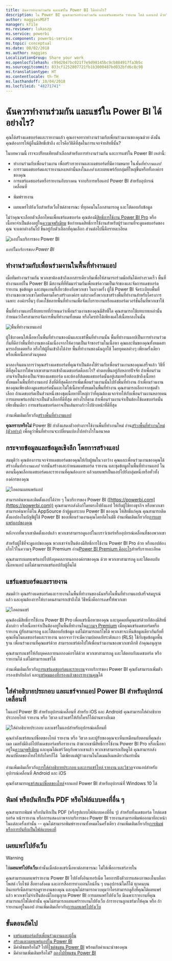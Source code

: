```yaml
---
title: ฉันควรทำงานร่วมกัน และแชร์ใน Power BI ได้อย่างไร?
description: ใน Power BI คุณสามารถทำงานร่วมกัน และแชร์แดชบอร์ด รายงาน ไทล์ และแอป ด้วยวิธีต่าง ๆ กัน แต่ละวิธีมีข้อดีของมันเอง
author: maggiesMSFT
manager: kfile
ms.reviewer: lukaszp
ms.service: powerbi
ms.component: powerbi-service
ms.topic: conceptual
ms.date: 08/02/2018
ms.author: maggies
LocalizationGroup: Share your work
ms.openlocfilehash: c99d2047bc021f7e9d98145bc9cb884917fa3b5c
ms.sourcegitcommit: 833cf1252807721fb1b3000487bd032bfd6c8c98
ms.translationtype: HT
ms.contentlocale: th-TH
ms.lasthandoff: 10/04/2018
ms.locfileid: "48271741"
---
```

# <a name="how-should-i-collaborate-and-share-in-power-bi"></a>ฉันควรทำงานร่วมกัน และแชร์ใน Power BI ได้อย่างไร?

คุณได้สร้างแดชบอร์ดและรายงานแล้ว คุณอาจอยากทำงานร่วมกับเพื่อนร่วมงานของคุณด้วย ดังนั้น คุณต้องการให้ผู้อื่นมีสิทธิ์เข้าถึง อะไรคือวิธีดีที่สุดในการแจกจ่ายสิทธิ์นั้น?

ในบทความนี้ เราจะเปรียบเทียบตัวเลือกสำหรับการทำงานร่วมกัน และการแชร์ใน Power BI เหล่านี้: 

* ทำงานร่วมกับเพื่อนร่วมงาน เพื่อสร้างรายงานและแดชบอร์ดที่มีความหมาย ใน*พื้นที่ทำงานแอป*
* การรวมแดชบอร์ดและรายงานลงเหล่านั้นลงใน*แอป* และเผยแพร่กับกลุ่มที่ใหญ่ขึ้นหรือทั้งองค์กรของคุณ
* การแชร์แดชบอร์ดหรือรายงานกับบางคน จากบริการหรือแอป Power BI สำหรับอุปกรณ์เคลื่อนที่
- พิมพ์รายงาน
* เผยแพร่ไปยังเว็บสำหรับเว็บไซต์สาธารณะ ที่ทุกคนในโลกสามารถดู และโต้ตอบกับข้อมูล

ไม่ว่าคุณจะเลือกตัวเลือกไหนเพื่อแชร์แดชบอร์ด คุณต้องมี[สิทธิ์การใช้งาน Power BI Pro](service-features-license-type.md) หรือเนื้อหาจำเป็นต้องอยู่ใน[ความจุพรีเมียม](service-premium.md) ข้อกำหนดสิทธิ์การใช้งานสำหรับผู้ร่วมงานที่จะดูแดชบอร์ดของคุณ จะแตกต่างกันไป ขึ้นอยู่กับตัวเลือกที่คุณเลือก ส่วนต่อไปนี้คือรายละเอียด 

![แอปในบริการของ Power BI](media/service-how-to-collaborate-distribute-dashboards-reports/power-bi-apps-home-blog.png)

*แอปในบริการของ Power BI*

## <a name="collaborate-with-coworkers-in-an-app-workspace"></a>ทำงานร่วมกับเพื่อนร่วมงานในพื้นที่ทำงานแอป

เมื่อทีมทำงานร่วมกัน พวกเขาต้องเข้าถึงเอกสารเดียวกันเพื่อให้สามารถร่วมมือกันได้อย่างรวดเร็ว พื้นที่ทำงานแอปใน Power BI มีสถานที่ที่ทีมมาร่วมกันเพื่อแชร์ความเป็นเจ้าของและจัดการแดชบอร์ด รายงาน ชุดข้อมูล และสมุดงานที่เกี่ยวข้องกับพวกเขา ในบางครั้ง ผู้ใช้ Power BI จัดระเบียบพื้นที่ทำงานของพวกเขาโดยยึดตามโครงสร้างองค์กร แต่บางครั้งพวกเขาสร้างพื้นที่ทำงานสำหรับโครงการเฉพาะ องค์กรอื่นๆ ยังคงใช้หลายพื้นที่ทำงานเพื่อจัดเก็บรายงานหรือแดชบอร์ดเวอร์ชั่นอื่นที่พวกเขาใช้ 

พื้นที่ทำงานแอปให้บทบาทที่กำหนดว่าเพื่อนร่วมงานของคุณมีสิทธิ์ใด คุณสามารถใช้บทบาทเหล่านั้นกำหนดว่าใครสามารถจัดการพื้นที่ทำงานทั้งหมด หรือใครทำได้เพียงแค่ใส่เนื้อหาลงในนั้น

![พื้นที่ทำงานบนแอป](media/service-how-to-collaborate-distribute-dashboards-reports/power-bi-apps-workspaces.png)

ผู้ใช้บางคนใส่เนื้อหาในพื้นที่ทำงานของฉันและแชร์พื้นที่ทำงานนั้น พื้นที่ทำงานแอปเป็นการทำงานร่วมกันที่ดีกว่าพื้นที่ทำงานของฉันเนื่องจากให้ความเป็นเจ้าของร่วมในเนื้อหา คุณและทีมของคุณทั้งหมดสามารถอับเดตหรือ หรือให้ผู้อื่นเข้าถึงได้ง่าย พื้นที่ทำงานของฉันถูกใช้ โดยบุคคลต่างๆ เพียงครั้งเดียวหรือเพื่อเนื้อหาส่วนบุคคล

มาลองจินตนาการว่าคุณสร้างแดชบอร์ดที่คุณจำเป็นต้องใช้ร่วมกับเพื่อนร่วมงานของคุณเสร็จแล้ว วิธีที่ดีที่สุดในการให้พวกเขาสามารถเข้าถึงแดชบอร์ดคืออะไร? คำตอบขึ้นอยู่กับหลายปัจจัย ถ้าเพื่อนร่วมงานจำเป็นต้องเป็นเจ้าของแดชบอร์ด และต้องอัปเดตแดชบอร์ดนั้นอยู่เสมอหรือต้องเข้าถึงเนื้อหาทั้งหมดในพื้นที่ทำงานแอป สิ่งที่ดีที่สุดคือการเพิ่มเพื่อนร่วมงานนั้นไปยังพื้นที่ทำงาน ถ้าเพื่อนร่วมงานของคุณเพียงต้องดูแดชบอร์ดนั้นและไม่ใช่เนื้อหาทั้งหมดในพื้นที่ทำงาน คุณสามารถเลือกจากชุดตัวเลือก ถ้าแดชบอร์ดเป็นส่วนหนึ่งของชุดเนื้อหาที่ใหญ่กว่าที่คุณต้องแจกจ่ายให้กับเพื่อนร่วมงานหลายคน การเผยแพร่แอปน่าจะเป็นตัวเลือกที่ดีที่สุด อย่างไรก็ตาม ถ้าเพื่อนร่วมงานจำเป็นต้องใช้แดชบอร์ดนั้นเพียงชิ้นเดียว การแชร์แดชบอร์ดอาจเป็นเส้นทางก้าวไปช้างหน้าที่ดีที่สุด 

อ่านเพิ่มเติมเกี่ยวกับ[สร้างพื้นที่ทำงานแอป](service-create-workspaces.md)

**คุณทราบหรือไม่** Power BI กำลังแสดงตัวอย่างการใช้งานพื้นที่ทำงานใหม่ อ่าน[สร้างพื้นที่ทำงานใหม่ (ตัวอย่าง)](service-create-the-new-workspaces.md) เพื่อดูว่าพื้นที่ทำงานจะเปลี่ยนแปลงไปอย่างไรในอนาคต 

## <a name="distribute-data-and-insights-by-creating-an-app"></a>กระจายข้อมูลและข้อมูลเชิงลึก โดยการสร้างแอป

สมมุติว่า คุณต้องการแจกจ่ายแดชบอร์ดของคุณให้กับผู้ชมในวงกว้าง คุณและเพื่อนร่วมงานของคุณได้สร้าง*พื้นที่ทำงานแอป* จากนั้นสร้างและกำหนดแดชบอร์ด รายงาน และชุดข้อมูลในพื้นที่ทำงานแอป ในตอนนี้คุณเลือกแดชบอร์ดและรายงานที่คุณต้องการ แล้วเผยแพร่เป็นแอป&#151;ไปยังกลุ่มหนึ่งหรือทั่วทั้งองค์กรของคุณ 

![ไอคอนเผยแพร่แอป](media/service-how-to-collaborate-distribute-dashboards-reports/power-bi-app-publish-600.png)

สามารถค้นหาและติดตั้งแอปได้ง่าย ๆ ในบริการของ Power BI ([https://powerbi.com](https://powerbi.com)) คุณสามารถส่งลิงก์โดยตรงไปยังแอป ให้กับผู้ใช้ทางธุรกิจ หรือพวกเขาสามารถค้นหาได้ใน AppSource ถ้าผู้ดูแลระบบ Power BI ของคุณ ให้สิทธิ์แก่คุณ คุณสามารถติดตั้งแอปลงในบัญชีผู้ใช้ Power BI ของเพื่อนร่วมงานคุณโดยอัตโนมัติ อ่านเพิ่มเติมเกี่ยวกับ[การเผยแพร่แอปของคุณ](consumer/end-user-create-apps.md) 

หลังจากที่พวกเขาติดตั้งแอปแล้ว พวกเขาสามารถดูแอปในเบราว์เซอร์หรืออุปกรณ์เคลื่อนที่ของพวกเขา

สำหรับผู้ใช้ที่จะดูแอปของคุณ พวกเขาจำเป็นต้องมีสิทธิ์การใช้งาน Power BI Pro ด้วย หรือแอปต้องเก็บไว้ในความจุ Power BI Premium อ่าน[Power BI Premium คืออะไร](service-premium.md)สำหรับรายละเอียด

คุณสามารถเผยแพร่แอปไปยังบุคคลภายนอกองค์กรของคุณ ด้วย พวกเขาสามารถดู และโต้ตอบกับเนื้อหาแอป แต่ไม่สามารถแชร์แอปกับผู้อื่นได้

## <a name="share-dashboards-and-reports"></a>แชร์แดชบอร์ดและรายงาน
สมมติว่า คุณสร้างแดชบอร์ดและรายงานในพื้นที่ทำงานของฉันหรือในพื้นที่ทำงานแอปเสร็จสมบูรณ์แล้ว และคุณต้องการให้บางคนสามารถเข้าถึงได้ วิธีหนึ่งคือการ*แชร์*ให้พวกเขา 

![ไอคอนแชร์](media/service-how-to-collaborate-distribute-dashboards-reports/power-bi-share-in-situ.png)

คุณต้องมีสิทธิ์การใช้งาน Power BI Pro เพื่อแชร์เนื้อหาของคุณ และบุคคลที่คุณแชร์ด้วยก็ต้องมีสิทธิ์ดังกล่าว หรือเนื้อหาจำเป็นต้องอยู่ในพื้นที่ทำงานใน[ความจุ Premium](service-premium.md) เมื่อคุณแชร์แดชบอร์ดหรือรายงาน ผู้รับสามารถดู และโต้ตอบกับข้อมูล แต่ไม่สามารถแก้ไขได้ พวกเขาจะเห็นข้อมูลเดียวกันกับที่คุณเห็นในแดชบอร์ดและรายงาน นอกจากว่าจะมีความปลอดภัยระดับแถว (RLS) ใช้กับชุดข้อมูลพื้นฐาน เพื่อนร่วมงานที่คุณแชร์ด้วย สามารถแชร์ต่อไปให้เพื่อนร่วมงานของพวกเขาอีกที ถ้าคุณอนุญาต 

คุณสามารถแชร์ให้กับบุคคลภายนอกองค์กรได้ด้วย พวกเขาสามารถดู และโต้ตอบกับแดชบอร์ด หรือรายงานได้ แต่ไม่สามารถแชร์ได้ 

อ่านเพิ่มเติมเกี่ยวกับ[การแชร์แดชบอร์ดและรายงาน](service-share-dashboards.md)จากบริการของ Power BI คุณยังสามารถเพิ่มตัวกรองเข้ากับลิงก์ และ[แชร์มุมมองที่กรองแล้วของรายงานคุณ](service-share-reports.md)ได้

## <a name="annotate-and-share-from-the-power-bi-mobile-apps"></a>ใส่คำอธิบายประกอบ และแชร์จากแอป Power BI สำหรับอุปกรณ์เคลื่อนที่
ในแอป Power BI สำหรับอุปกรณ์เคลื่อนที่ สำหรับ iOS และ Android คุณสามารถใส่คำอธิบายประกอบไทล์ รายงาน หรือ วิชวล แล้วแชร์ให้กับใครก็ได้ผ่านทางอีเมล 

![ใส่คำอธิบายประกอบ และแชร์ในแอปสำหรับอุปกรณ์เคลื่อนที่](media/service-how-to-collaborate-distribute-dashboards-reports/power-bi-iphone-annotate.png)

คุณกำลังแชร์สแนปช็อตของไทล์ รายงาน หรือ วิชวล และผู้รับของคุณจะเห็นเหมือนกับตอนที่คุณส่งเมล เมลยังมีลิงก์ไปยังแดชบอร์ดหรือรายงาน ถ้าพวกเขามีสิทธิ์การใช้งาน Power BI Pro หรือเนื้อหาอยู่ใน[ความจุพรีเมียม](service-premium.md) และคุณได้แชร์วัตถุกับพวกเขาแล้ว พวกเขาสามารถเปิดดูได้ คุณสามารถส่งสแนปช็อตของไทล์ให้กับใครก็ได้ &#151; ไม่เพียงแต่ผู้ร่วมงานในโดเมนอีเมลเดียวกันเท่านั้น

อ่านเพิ่มเติมเกี่ยวกับ[การใส่คำอธิบายประกอบ และการแชร์ไทล์ รายงาน และวิชวล](consumer/mobile/mobile-annotate-and-share-a-tile-from-the-mobile-apps.md)จากแอปสำหรับอุปกรณ์เคลื่อนที่ Android และ iOS

คุณยังสามารถ[แชร์สแนปช็อตของไทล์](consumer/mobile/mobile-windows-10-phone-app-get-started.md)จากแอป Power BI สำหรับอุปกรณ์ที่ Windows 10 ได้

## <a name="print-or-save-as-pdf-or-other-static-file"></a>พิมพ์ หรือบันทึกเป็น PDF หรือไฟล์แบบคงที่อื่น ๆ
คุณสามารถพิมพ์ หรือบันทึกเป็น PDF (หรือรูปแบบไฟล์แบบคงที่อื่น ๆ) สำหรับทั้งแดชบอร์ด ไทล์แดชบอร์ด หน้ารายงาน หรือการแสดงภาพจากบริการของ Power BI รายงานสามารถพิมพ์ออกมาทีละหน้าในแต่ละครั้งเท่านั้น -- คุณไม่สามารถพิมพ์รายงานทั้งหมดในครั้งเดียว อ่านเพิ่มเติมเกี่ยวกับ[การพิมพ์ หรือการบันทึกเป็นไฟล์แบบคงที่](consumer/end-user-print.md)

## <a name="publish-to-the-web"></a>เผยแพร่ไปยังเว็บ

> [!WARNING]
> ใช้**เผยแพร่ไปยังเว็บ**เท่านั้นเมื่อต้องแชร์เนื้อหาต่อสาธารณะ ไม่ใช่เพื่อการแชร์ภายใน

คุณสามารถเผยแพร่รายงาน Power BI ไปยังทั้งอินเทอร์เน็ต โดยการฝังตัวการแสดงภาพลงในบล็อกโพสต์ เว็บไซต์ สื่อทางสังคม และการสื่อสารทางออนไลน์อื่น ๆ บนอุปกรณ์ใดก็ได้ ทุกคนบนอินเทอร์เน็ตสามารถดูรายงานของคุณ และคุณไม่สามารถควบคุมว่าใครสามารถดูสิ่งที่คุณได้เผยแพร่แล้ว พวกเขาไม่จำเป็นต้องมีใบอนุญาต Power BI การเผยแพร่ไปยังเว็บ มีเฉพาะรายงานที่คุณสามารถแก้ไขได้เท่านั้น คุณไม่สามารถเผยแพร่รายงานไปยังเว็บ ถ้ารายงานถูกแชร์มาให้คุณ หรือ ถ้ารายงานอยู่ในแอป อ่านเพิ่มเติมเกี่ยวกับ[การเผยแพร่ไปยังเว็บ](service-publish-to-web.md)

## <a name="next-steps"></a>ขั้นตอนถัดไป
* [แชร์แดชบอร์ดกับเพื่อนร่วมงานและผู้อื่น](service-share-dashboards.md)
* [สร้างและเผยแพร่แอปใน Power BI](consumer/end-user-create-apps.md)
* มีคำติชมหรือไม่? ไปที่[ไซต์ชุมชน Power BI](https://community.powerbi.com/) พร้อมกับคำแนะนำของคุณ
* มีคำถามเพิ่มเติมหรือไม่? [ลองไปที่ชุมชน Power BI](http://community.powerbi.com/)

